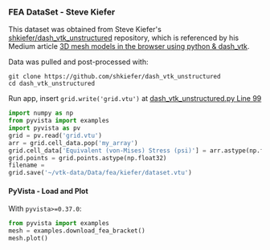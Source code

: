### FEA DataSet - Steve Kiefer


This dataset was obtained from Steve Kiefer's
[shkiefer/dash_vtk_unstructured](https://github.com/shkiefer/dash_vtk_unstructured)
repository, which is referenced by his Medium article [3D mesh models in the browser using python & dash_vtk](https://towardsdatascience.com/3d-mesh-models-in-the-browser-using-python-dash-vtk-e15cbf36a132).


Data was pulled and post-processed with:

```
git clone https://github.com/shkiefer/dash_vtk_unstructured
cd dash_vtk_unstructured
```

Run app, insert `grid.write('grid.vtu')` at [dash_vtk_unstructured.py Line 99](https://github.com/shkiefer/dash_vtk_unstructured/blob/24bdd651b7be83291421873efda66c0446f74e60/dash_vtk_unstructured.py#L99)


```py
import numpy as np
from pyvista import examples
import pyvista as pv
grid = pv.read('grid.vtu')
arr = grid.cell_data.pop('my_array')
grid.cell_data['Equivalent (von-Mises) Stress (psi)'] = arr.astype(np.float32)
grid.points = grid.points.astype(np.float32)
filename = 
grid.save('~/vtk-data/Data/fea/kiefer/dataset.vtu')
```

#### PyVista - Load and Plot

With `pyvista>=0.37.0`:

```py
from pyvista import examples
mesh = examples.download_fea_bracket()
mesh.plot()
```
